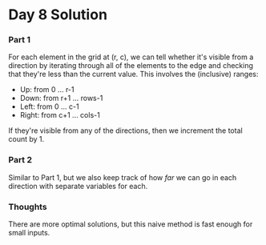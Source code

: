 # Day 8 Solution

### Part 1

For each element in the grid at (r, c), we can tell whether it's visible from a direction by iterating through all of the elements to the edge and checking that they're less than the current value. This involves the (inclusive) ranges:
- Up: from 0 ... r-1
- Down: from r+1 ... rows-1 
- Left: from 0 ... c-1
- Right: from c+1 ... cols-1

If they're visible from any of the directions, then we increment the total count by 1.

### Part 2

Similar to Part 1, but we also keep track of how *far* we can go in each direction with separate variables for each.


### Thoughts
There are more optimal solutions, but this naive method is fast enough for small inputs.
